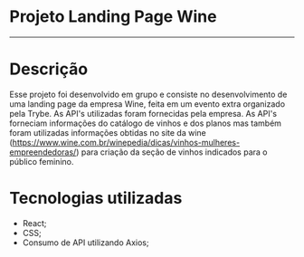 # Projeto Landing Page Wine 
---
# Descrição
Esse projeto foi desenvolvido em grupo e consiste no desenvolvimento de uma landing page da empresa Wine, feita em um evento extra organizado pela Trybe. As API's utilizadas foram fornecidas pela empresa. As API's forneciam informações do catálogo de vinhos e dos planos mas também foram utilizadas informações obtidas no site da wine (https://www.wine.com.br/winepedia/dicas/vinhos-mulheres-empreendedoras/) para criação da seção de vinhos indicados para o público feminino. 

# Tecnologias utilizadas

- React;
- CSS;
- Consumo de API utilizando Axios; 

